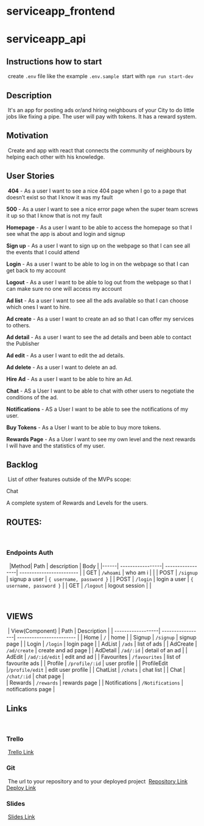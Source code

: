 # serviceapp_frontend

# serviceapp_api

## Instructions how to start
​
create `.env` file like the example `.env.sample`
​
start with `npm run start-dev`
​
## Description
​
It's an app for posting ads or/and hiring neighbours of your City to do little jobs like fixing a pipe. The user will pay with tokens. It has a reward system.
​
## Motivation
​
Create and app with react that connects the community of neighbours by helping each other with his knowledge.
​
## User Stories
​
**404** - As a user I want to see a nice 404 page when I go to a page that doesn’t exist so that I know it was my fault
 
**500** - As a user I want to see a nice error page when the super team screws it up so that I know that is not my fault
 
**Homepage** - As a user I want to be able to access the homepage so that I see what the app is about and login and signup
 
**Sign up** - As a user I want to sign up on the webpage so that I can see all the events that I could attend
 
**Login** - As a user I want to be able to log in on the webpage so that I can get back to my account
 
**Logout** - As a user I want to be able to log out from the webpage so that I can make sure no one will access my account
 
**Ad list** - As a user I want to see all the ads available so that I can choose which ones I want to hire.
 
**Ad create** - As a user I want to create an ad so that I can offer my services to others.
 
**Ad detail** - As a user I want to see the ad details and been able to contact the Publisher

**Ad edit** - As a user I want to edit the ad details.

**Ad delete** - As a user I want to delete an ad.
 
**Hire Ad** - As a user I want to be able to hire an Ad.
 
**Chat** - AS a User I want to be able to chat with other users to negotiate the conditions of the ad.

**Notifications** - AS a User I want to be able to see the notifications of my user.
 
**Buy Tokens** - As a User I want to be able to buy more tokens.
 
**Rewards Page** - As a User I want to see my own level and the next rewards I will have and the statistics of my user.
​
​
## Backlog
​
List of other features outside of the MVPs scope:

Chat

A complete system of Rewards and Levels for the users.

## ROUTES:
​
### Endpoints Auth
​
​
|Method| Path      				| description      | Body                     |
|------| -----------------| -----------------| ------------------------ |
| GET  | `/whoami` 				| who am i         |                          |
| POST | `/signup` 				| signup a user    | `{ username, password }` |
| POST | `/login`  				| login a user     | `{ username, password }` |
| GET  | `/logout` 				| logout session   |                          |

​
## VIEWS
​
| View(Component) 	| Path             | Description              |
| ------------------| -----------------| ------------------------ |
|	Home	      			| `/`              | home                     |
| Signup		        | `/signup`        | signup page 	   					|
| Login		          | `/login`         | login page 	   					|
| AdList				    | `/ads`           | list of ads              |
| AdCreate          | `/ad/create`     | create and ad page       |
| AdDetail				  | `/ad/:id`        | detail of an ad       		|
| AdEdit            | `/ad/:id/edit`   | edit and ad              |
| Favourites        | `/favourites`    | list of favourite ads    |
| Profile		        | `/profile/:id`   | user profile 	   				|
| ProfileEdit       |`/profile/edit`   | edit user profile        |
| ChatList				  | `/chats`         | chat list       		      |	
| Chat	            | `/chat/:id`	     | chat page          		  |   
| Rewards           | `/rewards`    	 | rewards page 				    |
| Notifications     | `/Notifications` | notifications page       |

## Links
​
### Trello
​
[Trello Link](https://trello.com/b/ELsOwVbZ/service-app)
​
​
### Git
​
The url to your repository and to your deployed project
​
[Repository Link](http://github.com/)
​
[Deploy Link](http://heroku.com/)
​
### Slides
​
[Slides Link](https://docs.google.com/presentation/d/1lnLebQ2o0SofNHN8B77YxNNC8vylQxxiyYbOebgMRSk/edit?usp=sharing)
